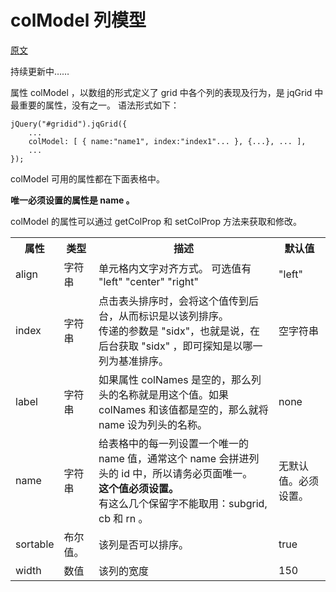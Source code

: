 # colModel 列模型

[原文](http://www.trirand.com/jqgridwiki/doku.php?id=wiki:colmodel_options)

持续更新中……


属性 colModel ，以数组的形式定义了 grid 中各个列的表现及行为，是 jqGrid 中最重要的属性，没有之一。
语法形式如下：

    jQuery("#gridid").jqGrid({
        ...
        colModel: [ { name:"name1", index:"index1"... }, {...}, ... ],
        ...
    });

colModel 可用的属性都在下面表格中。

**唯一必须设置的属性是 name 。**

colModel 的属性可以通过 getColProp 和 setColProp 方法来获取和修改。

<table>
    <tr>
        <th>属性</th>
        <th>类型</th>
        <th>描述</th>
        <th>默认值</th>
    </tr>
    <tr>
        <td>align</td>
        <td>字符串</td>
        <td>单元格内文字对齐方式。 可选值有 "left" "center" "right"</td>
        <td> "left" </td>
    </tr>
    <tr>
        <td>index</td>
        <td>字符串</td>
        <td>点击表头排序时，会将这个值传到后台，从而标识是以该列排序。<br />
            传递的参数是 "sidx"，也就是说，在后台获取 "sidx" ，即可探知是以哪一列为基准排序。</td>
        <td>空字符串</td>
    </tr>
    <tr>
        <td>label</td>
        <td>字符串</td>
        <td> 如果属性 colNames 是空的，那么列头的名称就是用这个值。如果 colNames 和该值都是空的，那么就将 name 设为列头的名称。</td>
        <td>none</td>
    </tr>
    <tr>
        <td>name</td>
        <td>字符串</td>
        <td>给表格中的每一列设置一个唯一的 name 值，通常这个 name 会拼进列头的 id 中，所以请务必页面唯一。<br />
            <strong>这个值必须设置。</strong> <br />
            有这么几个保留字不能取用：subgrid, cb 和 rn 。
        </td>
        <td> 无默认值。必须设置。 </td>
    </tr>
    <tr>
        <td>sortable</td>
        <td>布尔值。</td>
        <td>该列是否可以排序。</td>
        <td> true </td>
    </tr>
    <tr>
        <td>width</td>
        <td>数值</td>
        <td>该列的宽度</td>
        <td>150</td>
    </tr>
</table>